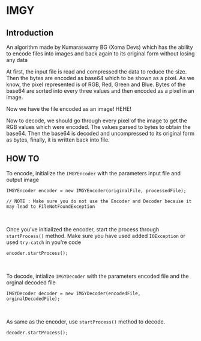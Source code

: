 # IMGY
## Introduction

An algorithm made by Kumaraswamy BG (Xoma Devs) which has the ability to encode files into images and back again to its original form without losing any data

At first, the input file is read and compressed the data to reduce the size. Then the bytes are encoded as base64 which to be shown as a pixel. As we know, the pixel represented is of RGB, Red, Green and Blue. Bytes of the base64 are sorted into every three values and then encoded as a pixel in an image.

Now we have the file encoded as an image! HEHE!

Now to decode, we should go through every pixel of the image to get the RGB values which were encoded. The values parsed to bytes to obtain the base64. Then the base64 is decoded and uncompressed to its original form as bytes, finally, it is written back into file.

## HOW TO

To encode, initialize the `IMGYEncoder` with the parameters input file and output image

```
IMGYEncoder encoder = new IMGYEncoder(originalFile, processedFile);

// NOTE : Make sure you do not use the Encoder and Decoder because it may lead to FileNotFoundException
```
<br>

Once you've initialized the encoder, start the process through `startProcess()` method. Make sure you have used added `IOException` or used `try-catch` in you're code

```
encoder.startProcess();
```

<br>

To decode, intialize `IMGYDecoder` with the parameters encoded file and the orginal decoded file

```
IMGYDecoder decoder = new IMGYDecoder(encodedFile, orginalDecodedFile);
```
<br>

As same as the encoder, use `startProcess()` method to decode.

```
decoder.startProcess();
```
